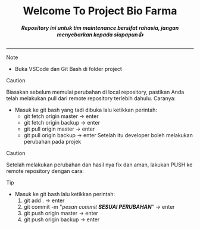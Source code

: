 <div align="center">
<h1> Welcome To Project Bio Farma </h1>

##### Repository ini untuk tim maintenance *bersifat rahasia*, jangan menyebarkan kepada siapapun👍
</div>

---
> [!NOTE]
> - Buka VSCode dan Git Bash di folder project

> [!CAUTION]
> Biasakan sebelum memulai perubahan di local repository, pastikan Anda telah melakukan pull dari remote repository terlebih dahulu. Caranya:
> - Masuk ke git bash yang tadi dibuka lalu ketikkan perintah:
>   - git fetch origin master -> enter
>   - git fetch origin backup -> enter
>   - git pull origin master -> enter
>   - git pull origin backup -> enter
> Setelah itu developer boleh melakukan perubahan pada projek

> [!CAUTION]
> Setelah melakukan perubahan dan hasil nya fix dan aman, 
> lakukan PUSH ke remote repository dengan cara:

> [!TIP]
> - Masuk ke git bash lalu ketikkan perintah:
>   1. git add . -> enter
>   2. git commit -m "_pesan commit **SESUAI PERUBAHAN**_" -> enter
>   3. git push origin master -> enter
>   4. git push origin backup -> enter


